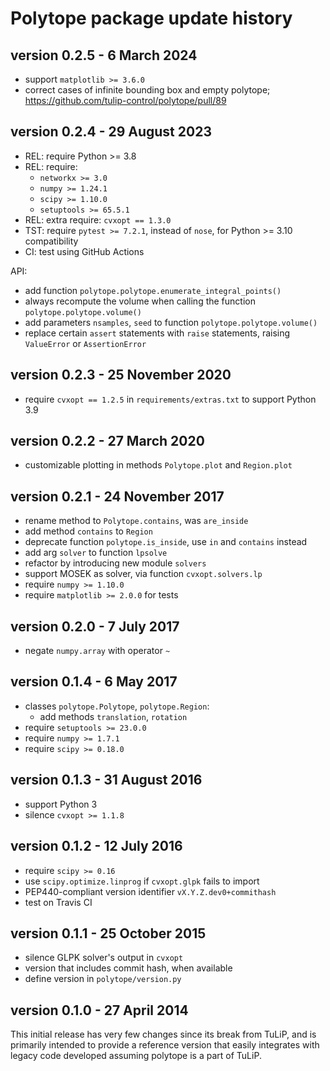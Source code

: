 # Polytope package update history


## version 0.2.5 - 6 March 2024

- support `matplotlib >= 3.6.0`
- correct cases of infinite bounding box and empty polytope;
  https://github.com/tulip-control/polytope/pull/89


## version 0.2.4 - 29 August 2023

- REL: require Python >= 3.8
- REL: require:
  - `networkx >= 3.0`
  - `numpy >= 1.24.1`
  - `scipy >= 1.10.0`
  - `setuptools >= 65.5.1`
- REL: extra require: `cvxopt == 1.3.0`
- TST: require `pytest >= 7.2.1`, instead of `nose`,
  for Python >= 3.10 compatibility
- CI: test using GitHub Actions

API:
- add function `polytope.polytope.enumerate_integral_points()`
- always recompute the volume when calling the
  function `polytope.polytope.volume()`
- add parameters `nsamples`, `seed` to
  function `polytope.polytope.volume()`
- replace certain `assert` statements with
  `raise` statements, raising `ValueError` or `AssertionError`


## version 0.2.3 - 25 November 2020

- require `cvxopt == 1.2.5` in `requirements/extras.txt`
  to support Python 3.9


## version 0.2.2 - 27 March 2020

- customizable plotting in methods `Polytope.plot` and `Region.plot`


## version 0.2.1 - 24 November 2017

- rename method to `Polytope.contains`, was `are_inside`
- add method `contains` to `Region`
- deprecate function `polytope.is_inside`,
  use `in` and `contains` instead
- add arg `solver` to function `lpsolve`
- refactor by introducing new module `solvers`
- support MOSEK as solver, via function `cvxopt.solvers.lp`
- require `numpy >= 1.10.0`
- require `matplotlib >= 2.0.0` for tests


## version 0.2.0 - 7 July 2017

- negate `numpy.array` with operator `~`


## version 0.1.4 - 6 May 2017

- classes `polytope.Polytope`, `polytope.Region`:
  - add methods `translation`, `rotation`
- require `setuptools >= 23.0.0`
- require `numpy >= 1.7.1`
- require `scipy >= 0.18.0`


## version 0.1.3 - 31 August 2016

- support Python 3
- silence `cvxopt >= 1.1.8`


## version 0.1.2 - 12 July 2016

- require `scipy >= 0.16`
- use `scipy.optimize.linprog` if `cvxopt.glpk` fails to import
- PEP440-compliant version identifier `vX.Y.Z.dev0+commithash`
- test on Travis CI


## version 0.1.1 - 25 October 2015

- silence GLPK solver's output in `cvxopt`
- version that includes commit hash, when available
- define version in `polytope/version.py`


## version 0.1.0 - 27 April 2014

This initial release has very few changes since its break from TuLiP,
and is primarily intended to provide a reference version that easily integrates
with legacy code developed assuming polytope is a part of TuLiP.
